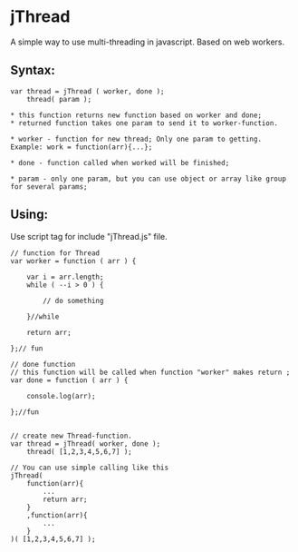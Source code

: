 jThread
=======

A simple way to use multi-threading in javascript. Based on web workers.

Syntax: 
------

	var thread = jThread ( worker, done );
	    thread( param );
	
	* this function returns new function based on worker and done;
	* returned function takes one param to send it to worker-function.
	
	* worker - function for new thread; Only one param to getting. Example: work = function(arr){...};
	
	* done - function called when worked will be finished;
	
	* param - only one param, but you can use object or array like group for several params;

Using:
------
Use script tag for include "jThread.js" file.

	// function for Thread
	var worker = function ( arr ) {
		
		var i = arr.length;
		while ( --i > 0 ) {
			
			// do something
			
		}//while
		
		return arr;
		
	};// fun
	
	// done function
	// this function will be called when function "worker" makes return ;
	var done = function ( arr ) {
	
		console.log(arr);
		
	};//fun
	
	
	// create new Thread-function.
	var thread = jThread( worker, done );
		thread( [1,2,3,4,5,6,7] );
		
	// You can use simple calling like this
	jThread(
		function(arr){
			...
			return arr;
		}
		,function(arr){
			...
		}
	)( [1,2,3,4,5,6,7] );
